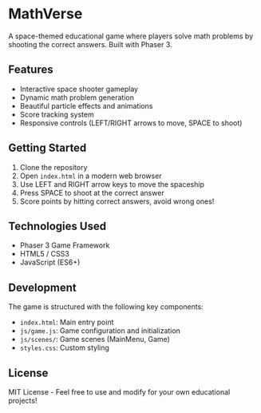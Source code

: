 # MathVerse

A space-themed educational game where players solve math problems by shooting the correct answers. Built with Phaser 3.

## Features

- Interactive space shooter gameplay
- Dynamic math problem generation
- Beautiful particle effects and animations
- Score tracking system
- Responsive controls (LEFT/RIGHT arrows to move, SPACE to shoot)

## Getting Started

1. Clone the repository
2. Open `index.html` in a modern web browser
3. Use LEFT and RIGHT arrow keys to move the spaceship
4. Press SPACE to shoot at the correct answer
5. Score points by hitting correct answers, avoid wrong ones!

## Technologies Used

- Phaser 3 Game Framework
- HTML5 / CSS3
- JavaScript (ES6+)

## Development

The game is structured with the following key components:

- `index.html`: Main entry point
- `js/game.js`: Game configuration and initialization
- `js/scenes/`: Game scenes (MainMenu, Game)
- `styles.css`: Custom styling

## License

MIT License - Feel free to use and modify for your own educational projects!
